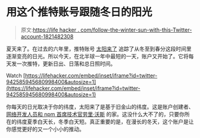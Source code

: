 # 用这个推特账号跟随冬日的阳光

> 原文:[https://life hacker . com/follow-the-winter-sun-with-this-Twitter-account-1821482308](https://lifehacker.com/follow-the-winter-sun-with-this-twitter-account-1821482308)

夏天来了。在过去的六年里，推特账号 [太阳来了](https://twitter.com/SunOfSeldo) 追踪了从冬至到春分这段时间里逐渐变亮的日光。所以今天，在北半球一年中最短的一天，账户又开始了。它将每天发一次推特，更新日出、日落和总日照时间。

Watch [https://lifehacker.com/embed/inset/iframe?id=twitter-942585945680998400&autosize=1](https://lifehacker.com/embed/inset/iframe?id=twitter-942585945680998400&autosize=1) 

你每天的日光取决于你的纬度，太阳来了是基于旧金山的纬度。这是账户创建者、 [网络开发人员和 npm 首席技术官劳里·沃斯](http://seldo.com/) 的家。这没什么大不了的，只要你所在的纬度夏季白天长，冬季白天短。真正重要的是，在漫长的冬天，这个账户是让你感觉更好的又一个小小的推动。